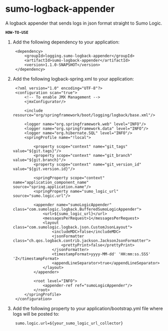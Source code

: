 sumo-logback-appender
===================

A logback appender that sends logs in json format straight to Sumo Logic.

**`HOW-TO-USE`**

1. Add the following dependency to your application:

        <dependency>
            <groupId>logging.sumo-logback-appender</groupId>
            <artifactId>sumo-logback-appender</artifactId>
            <version>1.1.0-SNAPSHOT</version>
        </dependency>
        
2. Add the following logback-spring.xml to your application:

        <?xml version="1.0" encoding="UTF-8"?>
        <configuration scan="true">
            <!-- To enable JMX Management -->
            <jmxConfigurator/>
        
            <include resource="org/springframework/boot/logging/logback/base.xml"/>
        
            <logger name="org.springframework.web" level="INFO"/>
            <logger name="org.springframework.data" level="INFO"/>
            <logger name="org.hibernate.SQL" level="INFO"/>
            <springProfile name="!local">
        
                <property scope="context" name="git_tags" value="${git.tags}"/>
                <property scope="context" name="git_branch" value="${git.branch}"/>
                <property scope="context" name="git_version_id" value="${git.version.id}"/>
        
                <springProperty scope="context" name="application_component_name" source="spring.application.name"/>
                <springProperty name="sumo_logic_url" source="sumo.logic.url"/>
        
                <appender name="sumoLogicAppender" class="com.sumologic.logback.BufferedSumoLogicAppender">
                    <url>${sumo_logic_url}</url>
                    <messagesPerRequest>1</messagesPerRequest>
                    <layout class="com.sumologic.logback.json.CustomJsonLayout">
                        <includeMDC>false</includeMDC>
                        <jsonFormatter class="ch.qos.logback.contrib.jackson.JacksonJsonFormatter">
                            <prettyPrint>false</prettyPrint>
                        </jsonFormatter>
                        <timestampFormat>yyyy-MM-dd' 'HH:mm:ss.SSS' 'Z</timestampFormat>
                        <appendLineSeparator>true</appendLineSeparator>
                    </layout>
                </appender>
        
                <root level="INFO">
                    <appender-ref ref="sumoLogicAppender"/>
                </root>
            </springProfile>
        </configuration>

3. Add the following property to your application/bootstrap.yml file where logs will be posted to:

        sumo.logic.url=${your_sumo_logic_url_collector}
